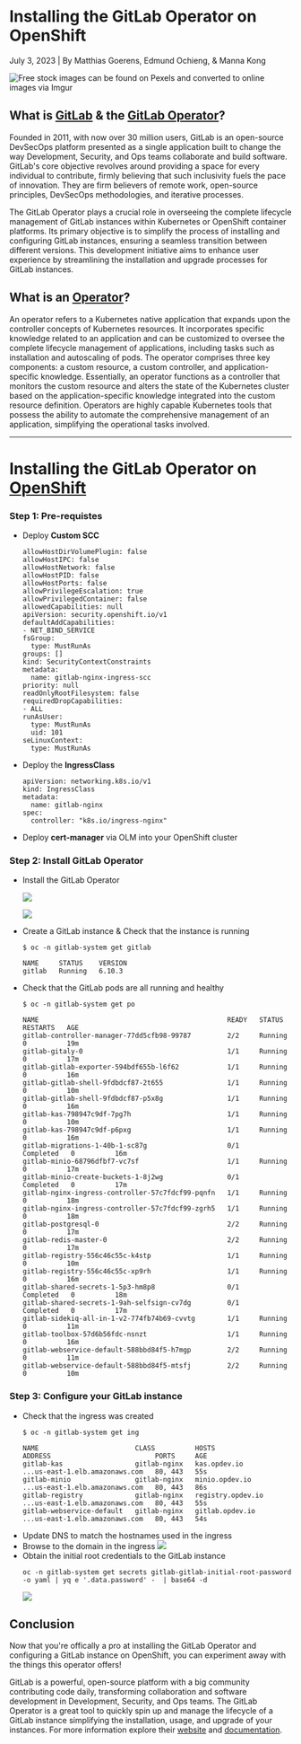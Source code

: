 # Installing the GitLab Operator on OpenShift

July 3, 2023 | By Matthias Goerens, Edmund Ochieng, & Manna Kong

<!-- ###### tags: EXE Blog Template *(optional)* -->

![Free stock images can be found on Pexels and converted to online images via Imgur](https://i.imgur.com/I67Bp2w.jpg)

## What is [GitLab](https://about.gitlab.com/) & the [GitLab Operator](https://docs.gitlab.com/operator/)?

Founded in 2011, with now over 30 million users, GitLab is an open-source DevSecOps platform presented as a single application built to change the way Development, Security, and Ops teams collaborate and build software. GitLab's core objective revolves around providing a space for every individual to contribute, firmly believing that such inclusivity fuels the pace of innovation. They are firm believers of remote work, open-source principles, DevSecOps methodologies, and iterative processes.

The GitLab Operator plays a crucial role in overseeing the complete lifecycle management of GitLab instances within Kubernetes or OpenShift container platforms. Its primary objective is to simplify the process of installing and configuring GitLab instances, ensuring a seamless transition between different versions. This development initiative aims to enhance user experience by streamlining the installation and upgrade processes for GitLab instances. 

## What is an [Operator](https://www.cncf.io/blog/2022/06/15/kubernetes-operators-what-are-they-some-examples/#:~:text=K8s%20Operators%20are%20controllers%20for,Custom%20Resource%20Definitions%20(CRD).)?

An operator refers to a Kubernetes native application that expands upon the controller concepts of Kubernetes resources. It incorporates specific knowledge related to an application and can be customized to oversee the complete lifecycle management of applications, including tasks such as installation and autoscaling of pods. The operator comprises three key components: a custom resource, a custom controller, and application-specific knowledge. Essentially, an operator functions as a controller that monitors the custom resource and alters the state of the Kubernetes cluster based on the application-specific knowledge integrated into the custom resource definition. Operators are highly capable Kubernetes tools that possess the ability to automate the comprehensive management of an application, simplifying the operational tasks involved.

---

# Installing the GitLab Operator on [OpenShift](https://www.redhat.com/en/technologies/cloud-computing/openshift)

### Step 1: Pre-requistes
- Deploy **Custom SCC**
    ```
    allowHostDirVolumePlugin: false
    allowHostIPC: false            
    allowHostNetwork: false                     
    allowHostPID: false                         
    allowHostPorts: false  
    allowPrivilegeEscalation: true
    allowPrivilegedContainer: false
    allowedCapabilities: null
    apiVersion: security.openshift.io/v1        
    defaultAddCapabilities:         
    - NET_BIND_SERVICE                              
    fsGroup:                        
      type: MustRunAs            
    groups: []                   
    kind: SecurityContextConstraints
    metadata: 
      name: gitlab-nginx-ingress-scc
    priority: null   
    readOnlyRootFilesystem: false
    requiredDropCapabilities:
    - ALL            
    runAsUser:         
      type: MustRunAs
      uid: 101
    seLinuxContext:
      type: MustRunAs
    ```
- Deploy the **IngressClass**
    ```
    apiVersion: networking.k8s.io/v1
    kind: IngressClass
    metadata:
      name: gitlab-nginx
    spec:
      controller: "k8s.io/ingress-nginx"
    ```
- Deploy **cert-manager** via OLM into your OpenShift cluster

### Step 2: Install GitLab Operator
- Install the GitLab Operator 

    ![](https://i.imgur.com/AkCp4jy.png)
    
    ![](https://i.imgur.com/ya2Lpto.png)

- Create a GitLab instance & Check that the instance is running
    ```
    $ oc -n gitlab-system get gitlab
    
    NAME     STATUS    VERSION
    gitlab   Running   6.10.3
    ```
- Check that the GitLab pods are all running and healthy
    ```
    $ oc -n gitlab-system get po
    
    NAME                                               READY   STATUS      RESTARTS   AGE
    gitlab-controller-manager-77dd5cfb98-99787         2/2     Running     0          19m
    gitlab-gitaly-0                                    1/1     Running     0          17m
    gitlab-gitlab-exporter-594bdf655b-l6f62            1/1     Running     0          16m
    gitlab-gitlab-shell-9fdbdcf87-2t655                1/1     Running     0          10m
    gitlab-gitlab-shell-9fdbdcf87-p5x8g                1/1     Running     0          16m
    gitlab-kas-798947c9df-7pg7h                        1/1     Running     0          10m
    gitlab-kas-798947c9df-p6pxg                        1/1     Running     0          16m
    gitlab-migrations-1-40b-1-sc87g                    0/1     Completed   0          16m
    gitlab-minio-68796dfbf7-vc7sf                      1/1     Running     0          17m
    gitlab-minio-create-buckets-1-8j2wg                0/1     Completed   0          17m
    gitlab-nginx-ingress-controller-57c7fdcf99-pqnfn   1/1     Running     0          18m
    gitlab-nginx-ingress-controller-57c7fdcf99-zgrh5   1/1     Running     0          18m
    gitlab-postgresql-0                                2/2     Running     0          17m
    gitlab-redis-master-0                              2/2     Running     0          17m
    gitlab-registry-556c46c55c-k4stp                   1/1     Running     0          10m
    gitlab-registry-556c46c55c-xp9rh                   1/1     Running     0          16m
    gitlab-shared-secrets-1-5p3-hm8p8                  0/1     Completed   0          18m
    gitlab-shared-secrets-1-9ah-selfsign-cv7dg         0/1     Completed   0          17m
    gitlab-sidekiq-all-in-1-v2-774fb74b69-cvvtg        1/1     Running     0          11m
    gitlab-toolbox-57d6b56fdc-nsnzt                    1/1     Running     0          16m
    gitlab-webservice-default-588bbd84f5-h7mgp         2/2     Running     0          11m
    gitlab-webservice-default-588bbd84f5-mtsfj         2/2     Running     0          10m
    ```
    
### Step 3: Configure your GitLab instance
- Check that the ingress was created 
    ```
    $ oc -n gitlab-system get ing
    
    NAME                        CLASS          HOSTS               ADDRESS                          PORTS     AGE
    gitlab-kas                  gitlab-nginx   kas.opdev.io        ...us-east-1.elb.amazonaws.com   80, 443   55s
    gitlab-minio                gitlab-nginx   minio.opdev.io      ...us-east-1.elb.amazonaws.com   80, 443   86s
    gitlab-registry             gitlab-nginx   registry.opdev.io   ...us-east-1.elb.amazonaws.com   80, 443   55s
    gitlab-webservice-default   gitlab-nginx   gitlab.opdev.io     ...us-east-1.elb.amazonaws.com   80, 443   54s
    ```
- Update DNS to match the hostnames used in the ingress
- Browse to the domain in the ingress
    ![](https://i.imgur.com/OQ9207f.png)
- Obtain the initial root credentials to the GitLab instance
    ```
    oc -n gitlab-system get secrets gitlab-gitlab-initial-root-password -o yaml | yq e '.data.password' -  | base64 -d
    ```
    ![](https://i.imgur.com/1Am7B3O.png)
    

## Conclusion

Now that you're offically a pro at installing the GitLab Operator and configuring a GitLab instance on OpenShift, you can experiment away with the things this operator offers! 

GitLab is a powerful, open-source platform with a big community contributing code daily, transforming collaboration and software development in Development, Security, and Ops teams. The GitLab Operator is a great tool to quickly spin up and manage the lifecycle of a GitLab instance simplifying the installation, usage, and upgrade of your instances. For more information explore their [website](https://about.gitlab.com/) and [documentation](https://docs.gitlab.com/operator/).

